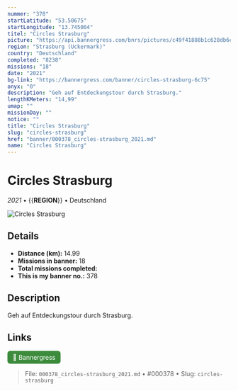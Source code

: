 ```yaml
---
nummer: "378"
startLatitude: "53.50675"
startLongitude: "13.745004"
titel: "Circles Strasburg"
picture: "https://api.bannergress.com/bnrs/pictures/c49f41888b1c628db6cc35914e5a95cd"
region: "Strasburg (Uckermark)"
country: "Deutschland"
completed: "8238"
missions: "18"
date: "2021"
bg-link: "https://bannergress.com/banner/circles-strasburg-6c75"
onyx: "0"
description: "Geh auf Entdeckungstour durch Strasburg."
lengthKMeters: "14,99"
umap: ""
missionDay: ""
notice: ""
title: "Circles Strasburg"
slug: "circles-strasburg"
href: "banner/000378_circles-strasburg_2021.md"
name: "Circles Strasburg"
---
```

# Circles Strasburg

*2021* • {{__REGION__}} • Deutschland

![Circles Strasburg](https://api.bannergress.com/bnrs/pictures/c49f41888b1c628db6cc35914e5a95cd)



## Details
- **Distance (km):** 14.99
- **Missions in banner:** 18
- **Total missions completed:** 
- **This is my banner no.:** 378



## Description
Geh auf Entdeckungstour durch Strasburg.



## Links
<a href="https://bannergress.com/banner/circles-strasburg-6c75" target="_blank" style="display:inline-block;margin-right:8px;padding:6px 12px;background:#3c8b3c;color:#fff;text-decoration:none;border-radius:6px;">🔗 Bannergress</a>



> File: `000378_circles-strasburg_2021.md` • #000378 • Slug: `circles-strasburg`
